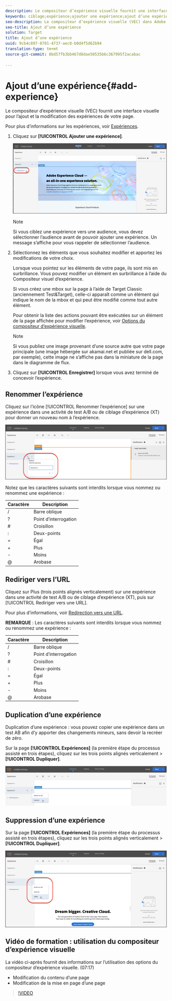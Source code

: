 ```yaml
---
description: Le compositeur d’expérience visuelle fournit une interface visuelle pour la modification des expériences de votre page.
keywords: ciblage;expérience;ajouter une expérience;ajout d’une expérience
seo-description: Le compositeur d’expérience visuelle (VEC) dans Adobe Target fournit une interface visuelle pour la modification des expériences de votre page.
seo-title: Ajout d’une expérience
solution: Target
title: Ajout d’une expérience
uuid: 9cb4c897-8701-4737-aec8-b0d4f5d62b94
translation-type: tm+mt
source-git-commit: 8bd57fb3bb467d8dae50535b6c367995f2acabac

---
```



# Ajout d’une expérience{#add-experience}

Le compositeur d’expérience visuelle (VEC) fournit une interface visuelle pour l’ajout et la modification des expériences de votre page.

Pour plus d’informations sur les expériences, voir [Expériences](../../../c-experiences/experiences.md#concept_A2E10F6AFB3D4AEAB6951EE14688848D).

1. Cliquez sur **[!UICONTROL Ajouter une expérience]**.

   ![Option Ajouter une expérience](/help/c-activities/t-test-ab/t-test-create-ab/assets/add-experience.png)

   >[!NOTE]
   >
   >Si vous ciblez une expérience vers une audience, vous devez sélectionner l’audience avant de pouvoir ajouter une expérience. Un message s’affiche pour vous rappeler de sélectionner l’audience.

1. Sélectionnez les éléments que vous souhaitez modifier et apportez les modifications de votre choix.

   Lorsque vous pointez sur les éléments de votre page, ils sont mis en surbrillance. Vous pouvez modifier un élément en surbrillance à l’aide du Compositeur visuel d’expérience.

   Si vous créez une mbox sur la page à l’aide de Target Classic (anciennement Test&amp;Target), celle-ci apparaît comme un élément qui indique le nom de la mbox et qui peut être modifié comme tout autre élément.

   Pour obtenir la liste des actions pouvant être exécutées sur un élément de la page affichée pour modifier l’expérience, voir [Options du compositeur d’expérience visuelle](/help/c-experiences/c-visual-experience-composer/viztarget-options.md).


   >[!NOTE]
   >
   >Si vous publiez une image provenant d’une source autre que votre page principale (une image hébergée sur akamai.net et publiée sur dell.com, par exemple), cette image ne s’affiche pas dans la miniature de la page dans le diagramme de flux.

1. Cliquez sur **[!UICONTROL Enregistrer]** lorsque vous avez terminé de concevoir l’expérience.

## Renommer l’expérience

Cliquez sur l’icône [!UICONTROL Renommer l’expérience] sur une expérience dans une activité de test A/B ou de ciblage d’expérience (XT) pour donner un nouveau nom à l’expérience.

![Renommer l’expérience](/help/c-activities/t-test-ab/t-test-create-ab/assets/rename-experience.png)

Notez que les caractères suivants sont interdits lorsque vous nommez ou renommez une expérience :

| Caractère | Description |
|--- |--- |
| / | Barre oblique |
| ? | Point d’interrogation |
| # | Croisillon |
| : | Deux-points |
| = | Égal |
| + | Plus |
| - | Moins |
| @ | Arobase |

## Rediriger vers l’URL

Cliquez sur Plus (trois points alignés verticalement) sur une expérience dans une activité de test A/B ou de ciblage d’expérience (XT), puis sur [!UICONTROL Rediriger vers une URL].

Pour plus d’informations, voir [Redirection vers une URL](/help/c-experiences/c-visual-experience-composer/redirect-offer.md).

**REMARQUE** : Les caractères suivants sont interdits lorsque vous nommez ou renommez une expérience :

| Caractère | Description |
|--- |--- |
| / | Barre oblique |
| ? | Point d’interrogation |
| # | Croisillon |
| : | Deux-points |
| = | Égal |
| + | Plus |
| - | Moins |
| @ | Arobase |

## Duplication d’une expérience

Duplication d’une expérience : vous pouvez copier une expérience dans un test AB afin d’y apporter des changements mineurs, sans devoir la recréer de zéro.

Sur la page **[!UICONTROL Expériences]** (la première étape du processus assisté en trois étapes), cliquez sur les trois points alignés verticalement &gt; **[!UICONTROL Dupliquer]**.

![Option de duplication d’une expérience](/help/c-activities/t-test-ab/t-test-create-ab/assets/duplicate-experience.png)

## Suppression d’une expérience

Sur la page **[!UICONTROL Expériences]** (la première étape du processus assisté en trois étapes), cliquez sur les trois points alignés verticalement &gt; **[!UICONTROL Dupliquer]**.

![Option de suppression d’une expérience](/help/c-activities/t-test-ab/t-test-create-ab/assets/delete-experience.png)

## Vidéo de formation : utilisation du compositeur d’expérience visuelle

La vidéo ci-après fournit des informations sur l’utilisation des options du compositeur d’expérience visuelle. (07:17)

* Modification du contenu d’une page
* Modification de la mise en page d’une page

>[!VIDEO](https://video.tv.adobe.com/v/17399?captions=fre_fr)
